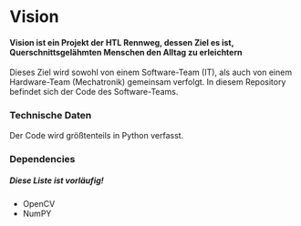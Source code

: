 # Vision
#### Vision ist ein Projekt der HTL Rennweg, dessen Ziel es ist, Querschnittsgelähmten Menschen den Alltag zu erleichtern

Dieses Ziel wird sowohl von einem Software-Team (IT), als auch von einem Hardware-Team (Mechatronik) gemeinsam verfolgt.
In diesem Repository befindet sich der Code des Software-Teams.

### Technische Daten
Der Code wird größtenteils in Python verfasst.

### Dependencies
##### Diese Liste ist vorläufig!
* OpenCV
* NumPY